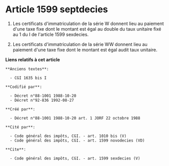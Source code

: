 # Article 1599 septdecies

1. Les certificats d'immatriculation de la série W donnent lieu au paiement d'une taxe fixe dont le montant est égal au
double du taux unitaire fixé au 1 du I de l'article 1599 sexdecies. 

2. Les certificats d'immatriculation de la série WW donnent lieu au paiement d'une taxe fixe dont le montant est égal audit
taux unitaire.

**Liens relatifs à cet article**

	**Anciens textes**:

	  - CGI 1635 bis I

	**Codifié par**:

	  - Décret n°88-1001 1988-10-20
	  - Décret n°92-836 1992-08-27

	**Créé par**:

	  - Décret n°88-1001 1988-10-20 art. 1 JORF 22 octobre 1988

	**Cité par**:

	  - Code général des impôts, CGI. - art. 1010 bis (V)
	  - Code général des impôts, CGI. - art. 1599 novodecies (VD)

	**Cite**:

	  - Code général des impôts, CGI. - art. 1599 sexdecies (V)
